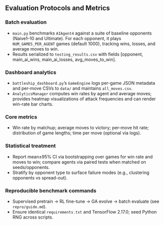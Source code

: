 ## Evaluation Protocols and Metrics

### Batch evaluation
- `main.py` benchmarks `AIAgent4` against a suite of baseline opponents (Naive1–10 and Ultimate). For each opponent, it plays `NUM_GAMES_PER_AGENT` games (default 1000), tracking wins, losses, and average moves to win.
- Results serialized to `testing_results.csv` with fields [opponent, main_ai_wins, main_ai_losses, avg_moves_to_win].

### Dashboard analytics
- `battleship_dashboard.py`’s `GameEngine` logs per-game JSON metadata and per-move CSVs to `data/` and maintains `all_moves.csv`.
- `AnalyticsManager` computes win rates by agent and average moves; provides heatmap visualizations of attack frequencies and can render win-rate bar charts.

### Core metrics
- Win rate by matchup; average moves to victory; per-move hit rate; distribution of game lengths; time per move (optional via logs).

### Statistical treatment
- Report mean±95% CI via bootstrapping over games for win rate and moves to win; compare agents via paired tests when matched on seeds/opponents.
- Stratify by opponent type to surface failure modes (e.g., clustering opponents vs spread-out).

### Reproducible benchmark commands
- Supervised pretrain → RL fine-tune → GA evolve → batch evaluate (see `repro/guide.md`).
- Ensure identical `requirements.txt` and TensorFlow 2.17.0; seed Python RNG across scripts.
